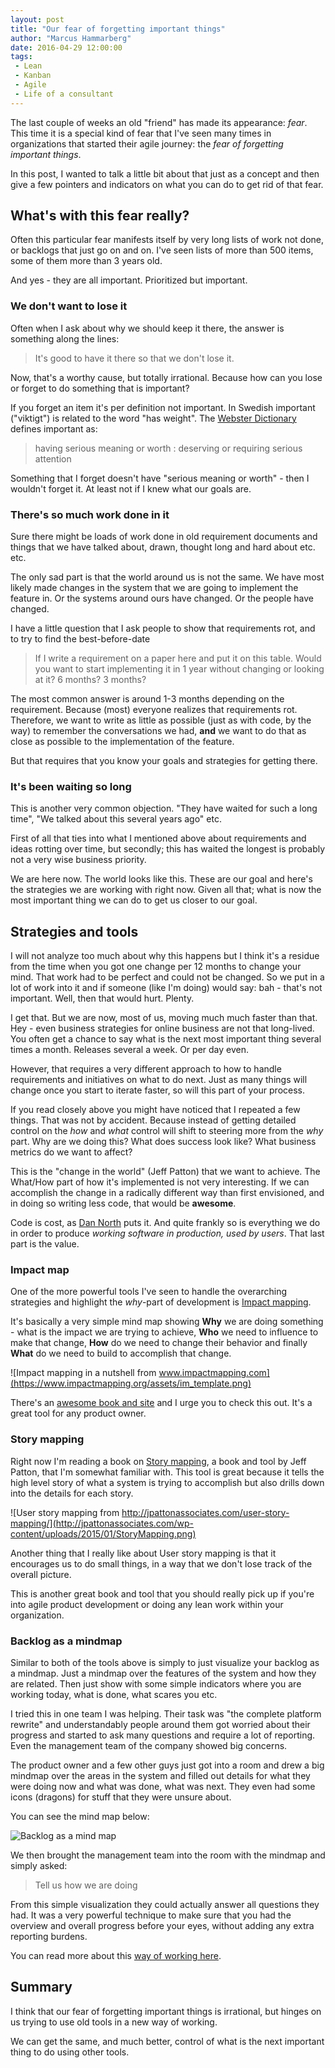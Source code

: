 ```yaml
---
layout: post
title: "Our fear of forgetting important things"
author: "Marcus Hammarberg"
date: 2016-04-29 12:00:00
tags:
 - Lean
 - Kanban
 - Agile
 - Life of a consultant
---
```


The last couple of weeks an old "friend" has made its appearance: *fear*. This time it is a special kind of fear that I've seen many times in organizations that started their agile journey: the *fear of forgetting important things*.

In this post, I wanted to talk a little bit about that just as a concept and then give a few pointers and indicators on what you can do to get rid of that fear.

## What's with this fear really?

Often this particular fear manifests itself by very long lists of work not done, or backlogs that just go on and on. I've seen lists of more than 500 items, some of them more than 3 years old.

And yes - they are all important. Prioritized but important.

### We don't want to lose it

Often when I ask about why we should keep it there, the answer is something along the lines:

> It's good to have it there so that we don't lose it.

Now, that's a worthy cause, but totally irrational. Because how can you lose or forget to do something that is important?

If you forget an item it's per definition not important. In Swedish important ("viktigt") is related to the word "has weight". The [Webster Dictionary](http://www.merriam-webster.com/dictionary/important) defines important as:

> having serious meaning or worth : deserving or requiring serious attention

Something that I forget doesn't have "serious meaning or worth" - then I wouldn't forget it. At least not if I knew what our goals are.

### There's so much work done in it

Sure there might be loads of work done in old requirement documents and things that we have talked about, drawn, thought long and hard about etc. etc.

The only sad part is that the world around us is not the same. We have most likely made changes in the system that we are going to implement the feature in. Or the systems around ours have changed. Or the people have changed.

I have a little question that I ask people to show that requirements rot, and to try to find the best-before-date

> If I write a requirement on a paper here and put it on this table. Would you want to start implementing it in 1 year without changing or looking at it? 6 months? 3 months?

The most common answer is around 1-3 months depending on the requirement. Because (most) everyone realizes that requirements rot. Therefore, we want to write as little as possible (just as with code, by the way) to remember the conversations we had, **and** we want to do that as close as possible to the implementation of the feature.

But that requires that you know your goals and strategies for getting there.

### It's been waiting so long

This is another very common objection. "They have waited for such a long time", "We talked about this several years ago" etc.

First of all that ties into what I mentioned above about requirements and ideas rotting over time, but secondly; this has waited the longest is probably not a very wise business priority.

We are here now. The world looks like this. These are our goal and here's the strategies we are working with right now. Given all that; what is now the most important thing we can do to get us closer to our goal.

## Strategies and tools

I will not analyze too much about why this happens but I think it's a residue from the time when you got one change per 12 months to change your mind. That work had to be perfect and could not be changed. So we put in a lot of work into it and if someone (like I'm doing) would say: bah - that's not important. Well, then that would hurt. Plenty.

I get that. But we are now, most of us, moving much much faster than that. Hey - even business strategies for online business are not that long-lived. You often get a chance to say what is the next most important thing several times a month. Releases several a week. Or per day even.

However, that requires a very different approach to how to handle requirements and initiatives on what to do next. Just as many things will change once you start to iterate faster, so will this part of your process.

If you read closely above you might have noticed that I repeated a few things. That was not by accident. Because instead of getting detailed control on the *how* and *what* control will shift to steering more from the *why* part. Why are we doing this? What does success look like? What business metrics do we want to affect?

This is the "change in the world" (Jeff Patton) that we want to achieve. The What/How part of how it's implemented is not very interesting. If we can accomplish the change in a radically different way than first envisioned, and in doing so writing less code, that would be **awesome**.

Code is cost, as [Dan North](dannorth.net) puts it. And quite frankly so is everything we do in order to produce *working software in production, used by users*. That last part is the value.

### Impact map

One of the more powerful tools I've seen to handle the overarching strategies and highlight the *why*-part of development is [Impact mapping](https://www.impactmapping.org/).

It's basically a very simple mind map showing **Why** we are doing something - what is the impact we are trying to achieve, **Who** we need to influence to make that change, **How** do we need to change their behavior and finally **What** do we need to build to accomplish that change.

![Impact mapping in a nutshell from www.impactmapping.com](https://www.impactmapping.org/assets/im_template.png)

There's an [awesome book and site](https://www.impactmapping.org) and I urge you to check this out. It's a great tool for any product owner.

### Story mapping

Right now I'm reading a book on [Story mapping](http://jpattonassociates.com/user-story-mapping/), a book and tool by Jeff Patton, that I'm somewhat familiar with. This tool is great because it tells the high level story of what a system is trying to accomplish but also drills down into the details for each story.

![User story mapping from http://jpattonassociates.com/user-story-mapping/](http://jpattonassociates.com/wp-content/uploads/2015/01/StoryMapping.png)

Another thing that I really like about User story mapping is that it encourages us to do small things, in a way that we don't lose track of the overall picture.

This is another great book and tool that you should really pick up if you're into agile product development or doing any lean work within your organization.

### Backlog as a mindmap

Similar to both of the tools above is simply to just visualize your backlog as a mindmap. Just a mindmap over the features of the system and how they are related. Then just show with some simple indicators where you are working today, what is done, what scares you etc.

I tried this in one team I was helping. Their task was "the complete platform rewrite" and understandably people around them got worried about their progress and started to ask many questions and require a lot of reporting. Even the management team of the company showed big concerns.

The product owner and a few other guys just got into a room and drew a big mindmap over the areas in the system and filled out details for what they were doing now and what was done, what was next. They even had some icons (dragons) for stuff that they were unsure about.

You can see the mind map below:

![Backlog as a mind map](http://codebetter.com/marcushammarberg/files/2013/08/Screen-Shot-2013-08-14-at-08.13.56-.png)

We then brought the management team into the room with the mindmap and simply asked:

> Tell us how we are doing

From this simple visualization they could actually answer all questions they had. It was a very powerful technique to make sure that you had the overview and overall progress before your eyes, without adding any extra reporting burdens.

You can read more about this [way of working here](http://codebetter.com/marcushammarberg/2013/08/13/some-tools-for-improved-focus-improve-teamwork-and-faster-delivery/).

## Summary

I think that our fear of forgetting important things is irrational, but hinges on us trying to use old tools in a new way of working.

We can get the same, and much better, control of what is the next important thing to do using other tools.
